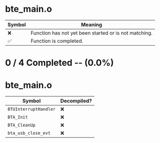 # bte_main.o
| Symbol | Meaning 
| ------------- | ------------- 
| :x: | Function has not yet been started or is not matching. 
| :white_check_mark: | Function is completed. 


# 0 / 4 Completed -- (0.0%)
# bte_main.o
| Symbol | Decompiled? |
| ------------- | ------------- |
| `BTUInterruptHandler` | :x: |
| `BTA_Init` | :x: |
| `BTA_CleanUp` | :x: |
| `bta_usb_close_evt` | :x: |
